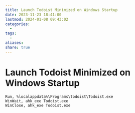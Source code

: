 ```yaml
---
title: Launch Todoist Minimized on Windows Startup
date: 2023-11-23 18:41:00
lastmod: 2024-01-08 09:43:02
categories:
  - 
tags:
  - 
aliases: 
share: true
---
```


# Launch Todoist Minimized on Windows Startup

```ahk
Run, %localappdata%\Programs\todoist\Todoist.exe
WinWait, ahk_exe Todoist.exe
WinClose, ahk_exe Todoist.exe
```
